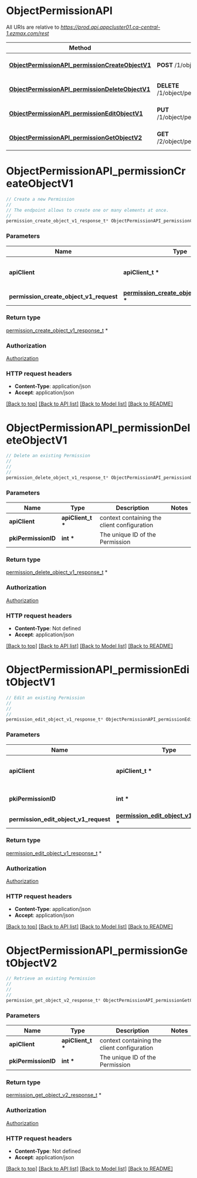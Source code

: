 # ObjectPermissionAPI

All URIs are relative to *https://prod.api.appcluster01.ca-central-1.ezmax.com/rest*

Method | HTTP request | Description
------------- | ------------- | -------------
[**ObjectPermissionAPI_permissionCreateObjectV1**](ObjectPermissionAPI.md#ObjectPermissionAPI_permissionCreateObjectV1) | **POST** /1/object/permission | Create a new Permission
[**ObjectPermissionAPI_permissionDeleteObjectV1**](ObjectPermissionAPI.md#ObjectPermissionAPI_permissionDeleteObjectV1) | **DELETE** /1/object/permission/{pkiPermissionID} | Delete an existing Permission
[**ObjectPermissionAPI_permissionEditObjectV1**](ObjectPermissionAPI.md#ObjectPermissionAPI_permissionEditObjectV1) | **PUT** /1/object/permission/{pkiPermissionID} | Edit an existing Permission
[**ObjectPermissionAPI_permissionGetObjectV2**](ObjectPermissionAPI.md#ObjectPermissionAPI_permissionGetObjectV2) | **GET** /2/object/permission/{pkiPermissionID} | Retrieve an existing Permission


# **ObjectPermissionAPI_permissionCreateObjectV1**
```c
// Create a new Permission
//
// The endpoint allows to create one or many elements at once.
//
permission_create_object_v1_response_t* ObjectPermissionAPI_permissionCreateObjectV1(apiClient_t *apiClient, permission_create_object_v1_request_t *permission_create_object_v1_request);
```

### Parameters
Name | Type | Description  | Notes
------------- | ------------- | ------------- | -------------
**apiClient** | **apiClient_t \*** | context containing the client configuration |
**permission_create_object_v1_request** | **[permission_create_object_v1_request_t](permission_create_object_v1_request.md) \*** |  | 

### Return type

[permission_create_object_v1_response_t](permission_create_object_v1_response.md) *


### Authorization

[Authorization](../README.md#Authorization)

### HTTP request headers

 - **Content-Type**: application/json
 - **Accept**: application/json

[[Back to top]](#) [[Back to API list]](../README.md#documentation-for-api-endpoints) [[Back to Model list]](../README.md#documentation-for-models) [[Back to README]](../README.md)

# **ObjectPermissionAPI_permissionDeleteObjectV1**
```c
// Delete an existing Permission
//
// 
//
permission_delete_object_v1_response_t* ObjectPermissionAPI_permissionDeleteObjectV1(apiClient_t *apiClient, int *pkiPermissionID);
```

### Parameters
Name | Type | Description  | Notes
------------- | ------------- | ------------- | -------------
**apiClient** | **apiClient_t \*** | context containing the client configuration |
**pkiPermissionID** | **int \*** | The unique ID of the Permission | 

### Return type

[permission_delete_object_v1_response_t](permission_delete_object_v1_response.md) *


### Authorization

[Authorization](../README.md#Authorization)

### HTTP request headers

 - **Content-Type**: Not defined
 - **Accept**: application/json

[[Back to top]](#) [[Back to API list]](../README.md#documentation-for-api-endpoints) [[Back to Model list]](../README.md#documentation-for-models) [[Back to README]](../README.md)

# **ObjectPermissionAPI_permissionEditObjectV1**
```c
// Edit an existing Permission
//
// 
//
permission_edit_object_v1_response_t* ObjectPermissionAPI_permissionEditObjectV1(apiClient_t *apiClient, int *pkiPermissionID, permission_edit_object_v1_request_t *permission_edit_object_v1_request);
```

### Parameters
Name | Type | Description  | Notes
------------- | ------------- | ------------- | -------------
**apiClient** | **apiClient_t \*** | context containing the client configuration |
**pkiPermissionID** | **int \*** | The unique ID of the Permission | 
**permission_edit_object_v1_request** | **[permission_edit_object_v1_request_t](permission_edit_object_v1_request.md) \*** |  | 

### Return type

[permission_edit_object_v1_response_t](permission_edit_object_v1_response.md) *


### Authorization

[Authorization](../README.md#Authorization)

### HTTP request headers

 - **Content-Type**: application/json
 - **Accept**: application/json

[[Back to top]](#) [[Back to API list]](../README.md#documentation-for-api-endpoints) [[Back to Model list]](../README.md#documentation-for-models) [[Back to README]](../README.md)

# **ObjectPermissionAPI_permissionGetObjectV2**
```c
// Retrieve an existing Permission
//
// 
//
permission_get_object_v2_response_t* ObjectPermissionAPI_permissionGetObjectV2(apiClient_t *apiClient, int *pkiPermissionID);
```

### Parameters
Name | Type | Description  | Notes
------------- | ------------- | ------------- | -------------
**apiClient** | **apiClient_t \*** | context containing the client configuration |
**pkiPermissionID** | **int \*** | The unique ID of the Permission | 

### Return type

[permission_get_object_v2_response_t](permission_get_object_v2_response.md) *


### Authorization

[Authorization](../README.md#Authorization)

### HTTP request headers

 - **Content-Type**: Not defined
 - **Accept**: application/json

[[Back to top]](#) [[Back to API list]](../README.md#documentation-for-api-endpoints) [[Back to Model list]](../README.md#documentation-for-models) [[Back to README]](../README.md)

